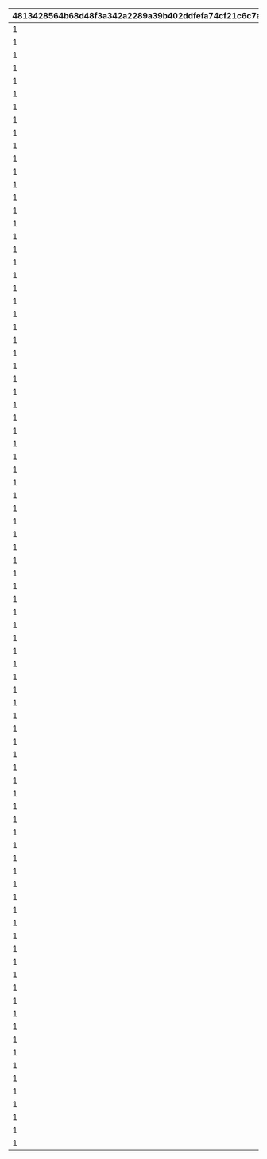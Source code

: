 |4813428564b68d48f3a342a2289a39b402ddfefa74cf21c6c7a6fecf89cdda86|5634153e76f8b7334f12a8847a858fcaeb380402ef533911f164dd5b32636d58|8996e7b975b1188f578792629b54f685800862411df52b50ead45fa941e13d87|ece501e058d21fc9aceb99ddfd606bb96856328c48f1899a785d0ea94a5e9117|52b270734a526cdccd29b5fba424eca12008fd61b61dfe5d6564749ae0e36fdf|020ef58710cd3e354c9b70275f915c0f07f4cd6aaf2babd8db8128bc45b51057|ea1344180d95548d133691fc0b730470298e30769cd4fccef45496fc9f55ee07|ab504e830f5afb94768fc2e31fc2e985bf503a77867386c5901fbc18f861c361|20bd9170c50445831a6927c7e26c8d82be2af5104a8815a783d7ff35a22ea1b5|d982c3cf11cc3e36a06f3cde8a4ee84cd28f2d88c29b0c1c056fa3256c2687af|d8f86e05d8d6ab7d39a223662915b18dc7479803968998e735b599daf9606201|18a645cb1468c28d6d92d03bb1bf15b524a31806fb53db241c261759f8333f21|103a5e5663f1b306ea811a6032008c06a0b1d37cae7f3e4d0836ab6b7f220314|5715acb4be4f0ad895cb0cd229f1e8e298af0dfde0fee294a39ab47c8aa204ba|
| --- | --- | --- | --- | --- | --- | --- | --- | --- | --- | --- | --- | --- | --- |
|1|4|1|6|-1|1|1|30|1|1|7|1|1001|30|
|1|31|1|6|-1|1|1|60|1|1|11|1|1002|60|
|1|61|1|6|-1|1|1|90|1|1|15|1|1003|90|
|1|91|1|6|-1|1|1|120|1|1|19|1|1004|120|
|1|121|1|6|-1|1|1|150|1|1|23|1|1005|150|
|1|151|1|6|-1|1|1|180|1|1|27|1|1006|180|
|1|181|1|6|-1|1|1|210|1|1|29|1|1007|210|
|1|211|1|6|-1|1|1|240|1|1|31|1|1008|240|
|1|241|1|6|-1|1|1|270|1|1|31|1|1009|270|
|1|271|1|6|-1|1|1|300|1|1|31|1|1010|300|
|1|301|1|6|-1|1|1|-1|1|1|31|1|1011|310|
|1|4|1|5|-1|1|2|30|1|1|7|1|1101|30|
|1|31|1|5|-1|1|2|60|1|1|11|1|1102|60|
|1|61|1|5|-1|1|2|90|1|1|15|1|1103|90|
|1|91|1|5|-1|1|2|120|1|1|19|1|1104|120|
|1|121|1|5|-1|1|2|150|1|1|23|1|1105|150|
|1|151|1|5|-1|1|2|180|1|1|27|1|1106|180|
|1|181|1|5|-1|1|2|210|1|1|29|1|1107|210|
|1|211|1|5|-1|1|2|240|1|1|31|1|1108|240|
|1|241|1|5|-1|1|2|270|1|1|31|1|1109|270|
|1|271|1|5|-1|1|2|300|1|1|31|1|1110|300|
|1|301|1|5|-1|1|2|-1|1|1|31|1|1111|310|
|1|4|1|5|-1|1|3|30|1|1|7|1|1201|-1|
|1|31|1|5|-1|1|3|60|1|1|11|1|1202|-1|
|1|61|1|5|-1|1|3|90|1|1|15|1|1203|-1|
|1|91|1|5|-1|1|3|120|1|1|19|1|1204|-1|
|1|121|1|5|-1|1|3|150|1|1|23|1|1205|-1|
|1|151|1|5|-1|1|3|180|1|1|27|1|1206|-1|
|1|181|1|5|-1|1|3|210|1|1|29|1|1207|-1|
|1|211|1|5|-1|1|3|240|1|1|31|1|1208|-1|
|1|241|1|5|-1|1|3|270|1|1|31|1|1209|-1|
|1|271|1|5|-1|1|3|300|1|1|31|1|1210|-1|
|1|301|1|5|-1|1|3|-1|1|1|31|1|1211|-1|
|1|4|1|5|-1|1|4|30|1|1|7|1|1301|30|
|1|31|1|5|-1|1|4|60|1|1|10|1|1302|60|
|1|61|1|5|-1|1|4|90|1|1|13|1|1303|90|
|1|91|1|5|-1|1|4|120|1|1|16|1|1304|120|
|1|121|1|5|-1|1|4|150|1|1|19|1|1305|150|
|1|151|1|5|-1|1|4|180|1|1|22|1|1306|180|
|1|181|1|5|-1|1|4|210|1|1|25|1|1307|210|
|1|211|1|5|-1|1|4|240|1|1|28|1|1308|240|
|1|241|1|5|-1|1|4|270|1|1|28|1|1309|270|
|1|271|1|5|-1|1|4|300|1|1|28|1|1310|300|
|1|301|1|5|-1|1|4|-1|1|1|28|1|1311|310|
|1|4|1|5|-1|1|5|30|1|1|7|1|1401|-1|
|1|31|1|5|-1|1|5|60|1|1|10|1|1402|-1|
|1|61|1|5|-1|1|5|90|1|1|13|1|1403|-1|
|1|91|1|5|-1|1|5|120|1|1|16|1|1404|-1|
|1|121|1|5|-1|1|5|150|1|1|19|1|1405|-1|
|1|151|1|5|-1|1|5|180|1|1|22|1|1406|-1|
|1|181|1|5|-1|1|5|210|1|1|25|1|1407|-1|
|1|211|1|5|-1|1|5|240|1|1|28|1|1408|-1|
|1|241|1|5|-1|1|5|270|1|1|28|1|1409|-1|
|1|271|1|5|-1|1|5|300|1|1|28|1|1410|-1|
|1|301|1|5|-1|1|5|-1|1|1|28|1|1411|-1|
|1|4|1|3|-1|1|6|30|1|1|7|1|1501|-1|
|1|31|1|3|-1|1|6|60|1|1|10|1|1502|-1|
|1|61|1|3|-1|1|6|90|1|1|13|1|1503|-1|
|1|91|1|3|-1|1|6|120|1|1|16|1|1504|-1|
|1|121|1|3|-1|1|6|150|1|1|19|1|1505|-1|
|1|151|1|3|-1|1|6|180|1|1|22|1|1506|-1|
|1|181|1|3|-1|1|6|210|1|1|22|1|1507|-1|
|1|211|1|3|-1|1|6|240|1|1|22|1|1508|-1|
|1|241|1|3|-1|1|6|270|1|1|22|1|1509|-1|
|1|271|1|3|-1|1|6|-1|1|1|22|1|1510|-1|
|1|4|1|6|5|1|7|30|1|1|7|1|1601|30|
|1|31|1|6|5|1|7|60|1|1|11|1|1602|60|
|1|61|1|6|5|1|7|90|1|1|15|1|1603|90|
|1|91|1|6|5|1|7|120|1|1|19|1|1604|120|
|1|121|1|6|5|1|7|150|1|1|23|1|1605|150|
|1|151|1|6|5|1|7|180|1|1|27|1|1606|180|
|1|181|1|6|5|1|7|210|1|1|29|1|1607|210|
|1|211|1|6|5|1|7|240|1|1|31|1|1608|240|
|1|241|1|6|5|1|7|270|1|1|31|1|1609|270|
|1|271|1|6|5|1|7|300|1|1|31|1|1610|300|
|1|301|1|6|5|1|7|-1|1|1|31|1|1611|310|
|1|4|1|5|5|1|8|30|1|1|7|1|1701|30|
|1|31|1|5|5|1|8|60|1|1|11|1|1702|60|
|1|61|1|5|5|1|8|90|1|1|15|1|1703|90|
|1|91|1|5|5|1|8|120|1|1|19|1|1704|120|
|1|121|1|5|5|1|8|150|1|1|23|1|1705|150|
|1|151|1|5|5|1|8|180|1|1|27|1|1706|180|
|1|181|1|5|5|1|8|210|1|1|29|1|1707|210|
|1|211|1|5|5|1|8|240|1|1|31|1|1708|240|
|1|241|1|5|5|1|8|270|1|1|31|1|1709|270|
|1|271|1|5|5|1|8|300|1|1|31|1|1710|300|
|1|301|1|5|5|1|8|-1|1|1|31|1|1711|310|